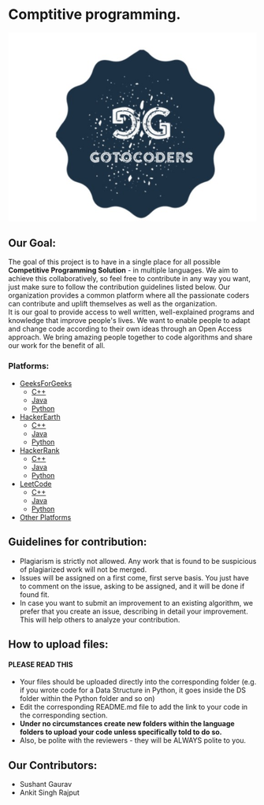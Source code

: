 # Comptitive programming.

![GoTo coders](https://github.com/GoTo-Coders/GoTo-Coders.github.io/blob/main/logo.jpg )
  
## Our Goal:
The goal of this project is to have in a single place for all possible **Competitive Programming Solution** - in multiple languages. 
We aim to achieve this collaboratively, so feel free to contribute in any way you want, just make sure to follow the contribution guidelines listed below.
Our organization provides a common platform where all the passionate coders can contribute and uplift themselves as well as the organization.  
It is our goal to provide access to well written, well-explained programs and knowledge that improve people's lives. 
We want to enable people to adapt and change code according to their own ideas through an Open Access approach. 
We bring amazing people together to code algorithms and share our work for the benefit of all.

### Platforms:
  - [GeeksForGeeks](/GeeksForGeeks)
      - [C++](https://github.com/GoTo-Coders/Competitive-Programming/tree/main/GeeksForGeeks/C%20Plus%20Plus)
      - [Java](/GeeksForGeeks/Java)
      - [Python](/GeeksForGeeks/Python)
  - [HackerEarth](/HackerEarth)
      - [C++](https://github.com/GoTo-Coders/Competitive-Programming/tree/main/HackerEarth/C%20Plus%20Plus)
      - [Java](/HackerEarth/Java)
      - [Python](/HackerEarth/Python)
  - [HackerRank](/HackerRank)
      - [C++](https://github.com/GoTo-Coders/Competitive-Programming/tree/main/HackerRank/C%20Plus%20Plus)
      - [Java](/HackerRank/Java)
      - [Python](/HackerRank/Python)
  - [LeetCode](/LeetCode)
      - [C++](https://github.com/GoTo-Coders/Competitive-Programming/tree/main/LeetCode/C%20Plus%20Plus)
      - [Java](/LeetCode/Java)
      - [Python](/LeetCode/Python)
  - [Other Platforms](/Others)

## Guidelines for contribution:
- Plagiarism is strictly not allowed. Any work that is found to be suspicious of plagiarized work will not be merged.
- Issues will be assigned on a first come, first serve basis. You just have to comment on the issue, asking to be assigned, and it will be done if found fit.
- In case you want to submit an improvement to an existing algorithm, we prefer that you create an issue, describing in detail your improvement. This will help others to analyze 
your contribution.

## How to upload files:
#### PLEASE READ THIS
- Your files should be uploaded directly into the corresponding folder (e.g. if you wrote code for a Data Structure in Python, it goes inside the DS folder 
within the Python folder and so on)
- Edit the corresponding README.md file to add the link to your code in the corresponding section.
- **Under no circumstances create new folders within the language folders to upload your code unless specifically told to do so.**
- Also, be polite with the reviewers - they will be ALWAYS polite to you.

## Our Contributors:
- Sushant Gaurav
- Ankit Singh Rajput


